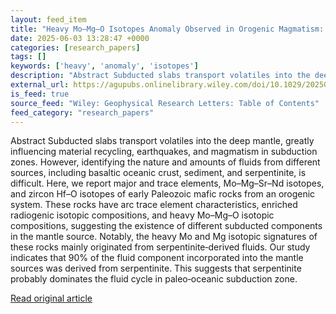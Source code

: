 ```yaml
---
layout: feed_item
title: "Heavy Mo–Mg–O Isotopes Anomaly Observed in Orogenic Magmatism: Serpentinites Fingerprint in Paleo‐Oceanic Subduction Zone Magmatism"
date: 2025-06-03 13:28:47 +0000
categories: [research_papers]
tags: []
keywords: ['heavy', 'anomaly', 'isotopes']
description: "Abstract Subducted slabs transport volatiles into the deep mantle, greatly influencing material recycling, earthquakes, and magmatism in subduction zones"
external_url: https://agupubs.onlinelibrary.wiley.com/doi/10.1029/2025GL115040?af=R
is_feed: true
source_feed: "Wiley: Geophysical Research Letters: Table of Contents"
feed_category: "research_papers"
---
```


Abstract Subducted slabs transport volatiles into the deep mantle, greatly influencing material recycling, earthquakes, and magmatism in subduction zones. However, identifying the nature and amounts of fluids from different sources, including basaltic oceanic crust, sediment, and serpentinite, is difficult. Here, we report major and trace elements, Mo–Mg–Sr–Nd isotopes, and zircon Hf–O isotopes of early Paleozoic mafic rocks from an orogenic system. These rocks have arc trace element characteristics, enriched radiogenic isotopic compositions, and heavy Mo–Mg–O isotopic compositions, suggesting the existence of different subducted components in the mantle source. Notably, the heavy Mo and Mg isotopic signatures of these rocks mainly originated from serpentinite‐derived fluids. Our study indicates that 90% of the fluid component incorporated into the mantle sources was derived from serpentinite. This suggests that serpentinite probably dominates the fluid cycle in paleo‐oceanic subduction zone.

[Read original article](https://agupubs.onlinelibrary.wiley.com/doi/10.1029/2025GL115040?af=R)
